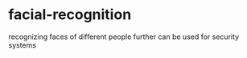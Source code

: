 # facial-recognition
recognizing faces of different people further can be used for security systems
